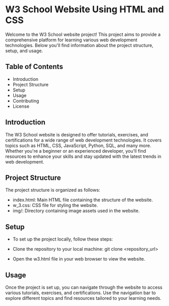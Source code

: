 # W3 School Website Using HTML and CSS
Welcome to the W3 School website project! This project aims to provide a comprehensive platform for learning various web development technologies. Below you'll find information about the project structure, setup, and usage.

## Table of Contents
- Introduction
- Project Structure
- Setup
- Usage
- Contributing
- License
## Introduction
The W3 School website is designed to offer tutorials, exercises, and certifications for a wide range of web development technologies. It covers topics such as HTML, CSS, JavaScript, Python, SQL, and many more. Whether you're a beginner or an experienced developer, you'll find resources to enhance your skills and stay updated with the latest trends in web development.

## Project Structure
The project structure is organized as follows:

- index.html: Main HTML file containing the structure of the website.
- w_3.css: CSS file for styling the website.
- img/: Directory containing image assets used in the website.
## Setup
- To set up the project locally, follow these steps:

- Clone the repository to your local machine:
git clone <repository_url>
- Open the w3.html file in your web browser to view the website.
## Usage
Once the project is set up, you can navigate through the website to access various tutorials, exercises, and certifications. Use the navigation bar to explore different topics and find resources tailored to your learning needs.

